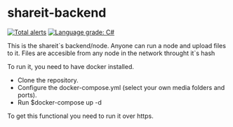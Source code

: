 # shareit-backend
[![Total alerts](https://img.shields.io/lgtm/alerts/g/dapplabs/shareit-backend.svg?logo=lgtm&logoWidth=18)](https://lgtm.com/projects/g/dapplabs/shareit-backend/alerts/)
[![Language grade: C#](https://img.shields.io/lgtm/grade/csharp/g/dapplabs/shareit-backend.svg?logo=lgtm&logoWidth=18)](https://lgtm.com/projects/g/dapplabs/shareit-backend/context:csharp)
<p>This is the shareit`s backend/node. Anyone can run a node and upload files to it. Files are accesible from any node in the network throught it`s hash</p>

To run it, you need to have docker installed.

- Clone the repository.
- Configure the docker-compose.yml (select your own media folders and ports).
- Run $docker-compose up -d

To get this functional you need to run it over https.
